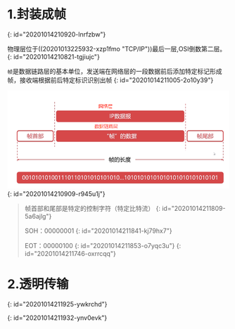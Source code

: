 # 1.封装成帧
{: id="20201014210920-lnrfzbw"}

物理层位于((20201013225932-xzp1fmo "TCP/IP"))最后一层,OSI倒数第二层。
{: id="20201014210821-tgjiujc"}

`帧`是数据链路层的基本单位，发送端在网络层的一段数据前后添加特定标记形成帧，接收端根据前后特定标识识别出帧
{: id="20201014211005-2o10y39"}

![image.png](assets/20201014211745-xtmlrb9-image.png)
{: id="20201014210909-r945u1j"}

> 帧首部和尾部是特定的控制字符（特定比特流）
> {: id="20201014211809-5a6ajlg"}
>
> SOH：00000001
> {: id="20201014211841-kj79hx7"}
>
> EOT：00000100
> {: id="20201014211853-o7yqc3u"}
{: id="20201014211746-oxrrcqq"}

# 2.透明传输
{: id="20201014211925-ywkrchd"}

{: id="20201014211932-ynv0evk"}
